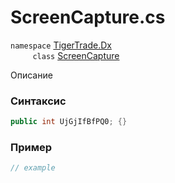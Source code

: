 
# ScreenCapture.cs
`namespace` [TigerTrade.Dx](../../../TigerTrade.Dx.md)  
&nbsp;&nbsp;&nbsp;&nbsp;&nbsp;&nbsp;&nbsp;&nbsp;&nbsp;`class` [ScreenCapture](../../ScreenCapture.cs.md)

Описание

### Синтаксис
```csharp
public int UjGjIfBfPQ0; {}
```
### Пример  
```csharp
// example
```
